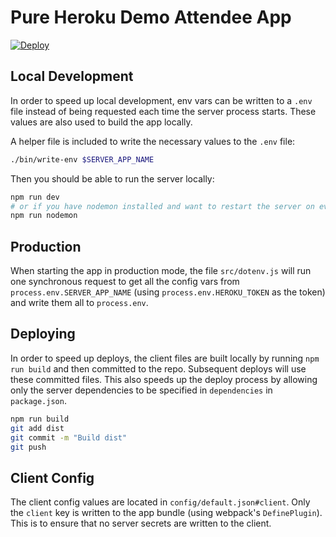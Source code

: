 # Pure Heroku Demo Attendee App

[![Deploy](https://www.herokucdn.com/deploy/button.svg)](https://heroku.com/deploy?template=https://github.com/andyet/pure-heroku-demo-attendee)

## Local Development

In order to speed up local development, env vars can be written to a `.env` file instead of being requested each time the server process starts. These values are also used to build the app locally.

A helper file is included to write the necessary values to the `.env` file:

```sh
./bin/write-env $SERVER_APP_NAME
```

Then you should be able to run the server locally:

```sh
npm run dev
# or if you have nodemon installed and want to restart the server on every change
npm run nodemon
```

## Production

When starting the app in production mode, the file `src/dotenv.js` will run one synchronous request to get all the config vars from `process.env.SERVER_APP_NAME` (using `process.env.HEROKU_TOKEN` as the token) and write them all to `process.env`.

## Deploying

In order to speed up deploys, the client files are built locally by running `npm run build` and then committed to the repo. Subsequent deploys will use these committed files. This also speeds up the deploy process by allowing only the server dependencies to be specified in `dependencies` in `package.json`.

```sh
npm run build
git add dist
git commit -m "Build dist"
git push
```

## Client Config

The client config values are located in `config/default.json#client`. Only the `client` key is written to the app bundle (using webpack's `DefinePlugin`). This is to ensure that no server secrets are written to the client.
